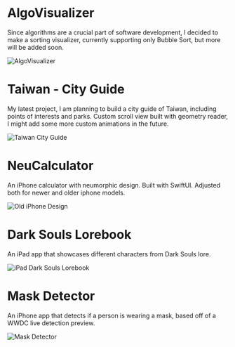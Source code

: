 <h1>AlgoVisualizer</h1>

Since algorithms are a crucial part of software development, I decided to make a sorting visualizer, currently supporting only Bubble Sort, but more will be added soon.

![AlgoVisualizer](https://github.com/vtech6/iOS-Portfolio/blob/master/AlgoVisualizer.gif?raw=true)

<h1>Taiwan - City Guide</h1>

My latest project, I am planning to build a city guide of Taiwan, including points of interests and parks. Custom scroll view built with geometry reader, I might add some more custom animations in the future.

![Taiwan City Guide](https://github.com/vtech6/iOS-Portfolio/blob/master/TaiwanCityUpdate.gif?raw=true)

<h1>NeuCalculator</h1>

An iPhone calculator with neumorphic design. Built with SwiftUI.
Adjusted both for newer and older iphone models.

![Old iPhone Design](https://github.com/vtech6/iOS-Portfolio/blob/master/Neucalc.gif?raw=true)

<h1>Dark Souls Lorebook</h1>
  
 An iPad app that showcases different characters from Dark Souls lore.

![iPad Dark Souls Lorebook](https://github.com/vtech6/iOS-Portfolio/blob/master/DSWorld.gif?raw=true)

<h1>Mask Detector</h1>

 An iPhone app that detects if a person is wearing a mask, based off of a WWDC live detection preview.
 
 ![Mask Detector](https://github.com/vtech6/iOS-Portfolio/blob/master/MaskDetector.gif?raw=true)
